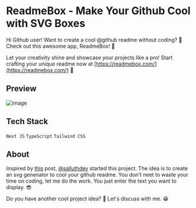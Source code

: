 # ReadmeBox - Make Your Github Cool with SVG Boxes
Hi Github user! Want to create a cool @github readme without coding? 🚀 Check out this awesome app, ReadmeBox! 🎉

Let your creativity shine and showcase your projects like a pro! Start crafting your unique readme now at [https://readmebox.com/](https://readmebox.com/) 📝

## Preview
![image](https://github.com/salluthdev/readmebox/assets/83701344/a60df519-c0ce-49bd-b7d4-214b705fb7e8)


## Tech Stack
`Next JS` `TypeScript` `Tailwind CSS`

## About
Inspired by [this](https://twitter.com/github/status/1618309004362407937) post, [@salluthdev](https://twitter.com/github/status/1618309004362407937) started this project. The idea is to create an svg genenator to cool your github readme. You don't neet to waste your time on coding, let me do the work. You just enter the text you want to display. 😎

Do you have another cool project idea? 🤔 Let's discuss with me. 😁
